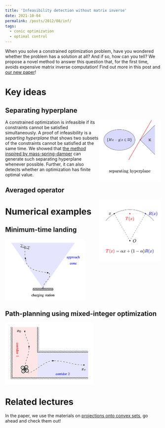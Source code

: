 ```yaml
---
title: 'Infeasibility detection without matrix inverse'
date: 2021-10-04
permalink: /posts/2012/08/inf/
tags:
  - conic optimization
  - optimal control
---
```


When you solve a constrained optimization problem, have you wondered whether the problem has a solution at all? And if so, how can you tell? We propose a novel method to answer this question that, for the first time, avoids expensive matrix inverse computation! Find out more in this post and [our new paper](https://arxiv.org/pdf/2108.10260.pdf)! 

# Key ideas

## Separating hyperplane

<img src="/images/separate.png" width="200" height="200" img align='right'>

A constrained optimization is infeasible if its constraints cannot be satisfied simultaneously. A proof of infeasibility is a <em>separting hyperplane</em> that shows two subsets of the constraints cannot be satisfied at the same time. We showed that [the method inspired by mass-spring-damper](/_posts/2021-10-03-pipg) can generate such separating hyperplane whenever possible. Further, it can also detects whether an optimization has finite optimal value.

## Averaged operator

<img src="/images/operator.png" width="200" height="200" img align='right' title="Moreau's decomposition">


# Numerical examples

## Minimum-time landing
<img src="/images/landing.png" width="256" height="200" img align='middle'>

## Path-planning using mixed-integer optimization

<img src="/images/mixed.png" width="286" height="200" img align='middle'>

# Related lectures

In the paper, we use the materials on [projections onto convex sets](/_teaching/projection.md), go ahead and check them out! 
